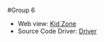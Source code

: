 #Group 6

- Web view: [Kid Zone]
- Source Code Driver: [Driver]

[Kid Zone]: https://ankhanh172.github.io
[Driver]: https://drive.google.com/file/d/1vWRaet_wZY3Hg4OiKlrtzhdJ3mMZddri/view?usp=sharing
